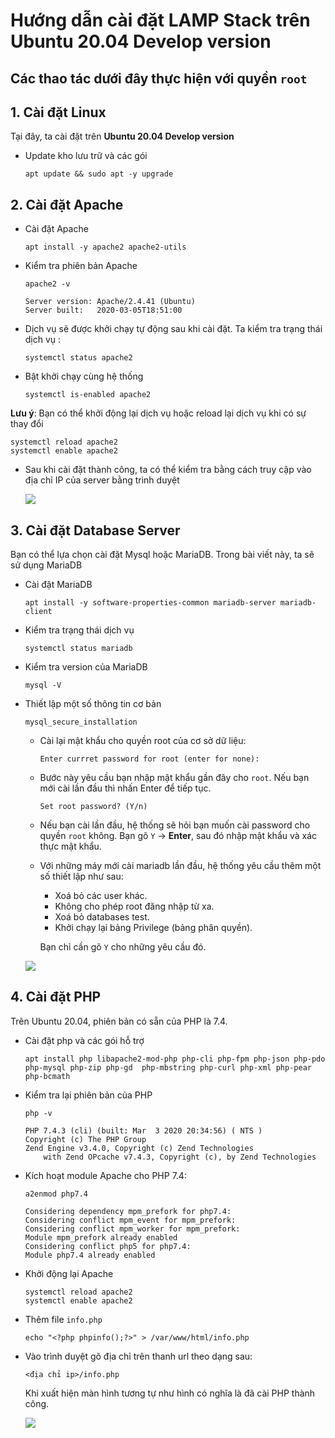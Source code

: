 # Hướng dẫn cài đặt LAMP Stack trên Ubuntu 20.04 Develop version

## Các thao tác dưới đây thực hiện với quyền `root`


## 1. Cài đặt Linux
Tại đây, ta cài đặt trên **Ubuntu 20.04 Develop version**

- Update kho lưu trữ và các gói
    ```
    apt update && sudo apt -y upgrade
    ```

## 2. Cài đặt Apache
- Cài đặt Apache
    ```
    apt install -y apache2 apache2-utils
    ```

- Kiểm tra phiên bản Apache
    ```
    apache2 -v

    Server version: Apache/2.4.41 (Ubuntu)
    Server built:   2020-03-05T18:51:00
    ```

- Dịch vụ sẽ được khởi chạy tự động sau khi cài đặt. Ta kiểm tra trạng thái dịch vụ :
    ```
    systemctl status apache2
    ```

- Bật khởi chạy cùng hệ thống
    ```
    systemctl is-enabled apache2
    ```

**Lưu ý**: Bạn có thể khởi động lại dịch vụ hoặc reload lại dịch vụ khi có sự thay đổi

```
systemctl reload apache2
systemctl enable apache2
```

- Sau khi cài đặt thành công, ta có thể kiểm tra bằng cách truy cập vào địa chỉ IP của server bằng trình duyệt

    <img src="https://i.imgur.com/V7GIsQc.png">

## 3. Cài đặt Database Server
Bạn có thể lựa chọn cài đặt Mysql hoặc MariaDB. Trong bài viết này, ta sẽ sử dụng MariaDB

- Cài đặt MariaDB
    ```
    apt install -y software-properties-common mariadb-server mariadb-client
    ```

- Kiểm tra trạng thái dịch vụ 
    ```
    systemctl status mariadb
    ```

- Kiểm tra version của MariaDB
    ```
    mysql -V
    ```

- Thiết lập một số thông tin cơ bản
    ```
    mysql_secure_installation
    ```

    - Cài lại mật khẩu cho quyền root của cơ sở dữ liệu:
        ```
        Enter currret password for root (enter for none):
        ```

    - Bước này yêu cầu bạn nhập mật khẩu gần đây cho `root`. Nếu bạn mới cài lần đầu thì nhấn Enter để tiếp tục.
        ```
        Set root password? (Y/n)
        ```
    
    - Nếu bạn cài lần đầu, hệ thống sẽ hỏi bạn muốn cài password cho quyền `root` không. Bạn gõ `Y` -> **Enter**, sau đó nhập mật khẩu và xác thực mật khẩu.

    - Với những máy mới cài mariadb lần đầu, hệ thống yêu cầu thêm một số thiết lập như sau:

        - Xoá bỏ các user khác.
        - Không cho phép root đăng nhập từ xa.
        - Xoá bỏ databases test.
        - Khởi chạy lại bảng Privilege (bảng phân quyền).

        Bạn chỉ cần gõ `Y` cho những yêu cầu đó.

    <img src="https://i.imgur.com/QHD77gG.png">

## 4. Cài đặt PHP
Trên Ubuntu 20.04, phiên bản có sẵn của PHP là 7.4.

- Cài đặt php và các gói hỗ trợ
    ```
    apt install php libapache2-mod-php php-cli php-fpm php-json php-pdo php-mysql php-zip php-gd  php-mbstring php-curl php-xml php-pear php-bcmath
    ```

- Kiểm tra lại phiên bản của PHP
    ```
    php -v

    PHP 7.4.3 (cli) (built: Mar  3 2020 20:34:56) ( NTS )
    Copyright (c) The PHP Group
    Zend Engine v3.4.0, Copyright (c) Zend Technologies
        with Zend OPcache v7.4.3, Copyright (c), by Zend Technologies
    ```

- Kích hoạt module Apache cho PHP 7.4:
    ```
    a2enmod php7.4 

    Considering dependency mpm_prefork for php7.4:
    Considering conflict mpm_event for mpm_prefork:
    Considering conflict mpm_worker for mpm_prefork:
    Module mpm_prefork already enabled
    Considering conflict php5 for php7.4:
    Module php7.4 already enabled
    ```

- Khởi động lại Apache
    ```
    systemctl reload apache2
    systemctl enable apache2
    ```

- Thêm file `info.php`
    ```
    echo "<?php phpinfo();?>" > /var/www/html/info.php
    ```

- Vào trình duyệt gõ địa chỉ trên thanh url theo dạng sau: 
    ```
    <địa chỉ ip>/info.php
    ```

    Khi xuất hiện màn hình tương tự như hình có nghĩa là đã cài PHP thành công. 

    <img src="https://i.imgur.com/s1HCbvI.png">